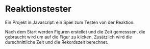 # Reaktionstester
Ein Projekt in Javascript: ein Spiel zum Testen von der Reaktion.

Nach dem Start werden Figuren erstellet und die Zeit gemesssen, die gebraucht wird um auf die Figur zu klicken. Zusätzlich wird die durschnittliche Zeit und die Rekordszeit berechnet.
